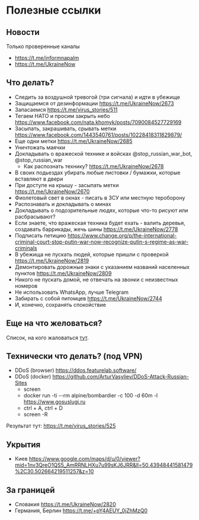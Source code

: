 # Полезные ссылки

## Новости

Только проверенные каналы
* https://t.me/informnapalm
* https://t.me/UkraineNow

## Что делать?
* Следить за воздушной тревогой (три сигнала) и идти в убежище
* Защищаемся от дезинформации https://t.me/UkraineNow/2673
* Запасаемся https://t.me/virus_stories/511
* Тегаем НАТО и просим закрыть небо https://www.facebook.com/nata.khomyk/posts/7090084527729169
* Засыпать, закрашивать, срывать метки https://www.facebook.com/1443540761/posts/10228418311829879/
* Еще одни метки https://t.me/UkraineNow/2685
* Уничтожать маячки
* Докладывать о вражеской технике и войсках @stop_russian_war_bot, @stop_russian_war
  * Как распознать технику? https://t.me/UkraineNow/2678
* В своих подьездах убирать любые листовки / бумажки, которые вставляют в двери
* При доступе на крышу - засыпать метки https://t.me/UkraineNow/2670
* Фиолетовый свет в окнах - писать в ЗСУ или местную тероборону
* Распознавать и докладывать о минах
* Докладывать о подозрительные людях, которые что-то рисуют или расбрасывают?
* Если знаете, что вражеская техника будет ехать - валить деревья, создавать баррикады, жечь шины https://t.me/UkraineNow/2778
* Подписать петицию https://www.change.org/p/the-international-criminal-court-stop-putin-war-now-recognize-putin-s-regime-as-war-criminals
* В убежища не пускать людей, которые пришли с проверкой https://t.me/UkraineNow/2819
* Демонтировать дорожные знаки с указанием названий населенных пунктов https://t.me/UkraineNow/2809
* Никого не пускать домой, не отвечать на звонки с неизвестных номеров
* Не использовать WhatsApp, лучше Telegram
* Забирать с собой питомцев https://t.me/UkraineNow/2744
* И, конечно, сохранять спокойствие

## Еще на что желоваться?
Список, на кого жаловаться [тут](./REPORT.md).

## Технически что делать? (под VPN)
* DDoS (browser) https://ddos.featurelab.software/
* DDoS (docker) https://github.com/ArturVasyliev/DDoS-Attack-Russian-Sites
    * screen
    * docker run -ti --rm alpine/bombardier -c 100 -d 60m -l https://www.gosuslugi.ru
    * ctrl + A, ctrl + D
    * screen -R

Результат тут: https://t.me/virus_stories/525

## Укрытия
* Киев https://www.google.com/maps/d/u/0/viewer?mid=1nv3QreO1QS5_AmRRNLHXu7u99sKJ6JRR&ll=50.43948441581479%2C30.502664219511257&z=10

## За границей
* Словакия https://t.me/UkraineNow/2820
* Германия, Берлин https://t.me/+pY4AEUY_0jZhMzQ0
